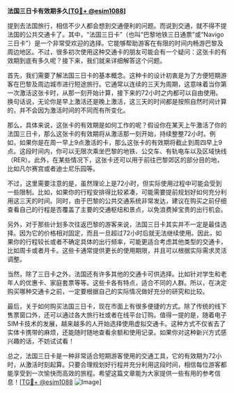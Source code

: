 **法国三日卡有效期多久[[TG💪+ @esim1088](https://t.me/s/esim1088)]**

提到去法国旅行，相信不少人都会想到交通便利的问题。而说到交通，就不得不提法国的公共交通卡了。其中，“法国三日卡”（也叫“巴黎地铁三日通票”或“Navigo三日卡”）是一个非常受欢迎的选择。它能够帮助游客在有限的时间内畅游巴黎及周边地区。不过，很多初次使用这种交通卡的朋友可能会有一个疑问：这张卡的有效期到底有多久呢？接下来，我们就来详细解答这个问题。

首先，我们需要了解法国三日卡的基本概念。这种卡的设计初衷是为了方便短期游客在巴黎及周边城市进行短途旅行。它通常以连续的三天为周期，这意味着当你第一次激活这张卡时，从那一刻开始计算，接下来的72小时之内都可以自由使用。换句话说，无论你是早上激活还是晚上激活，这三天的时间都是按照自然时间计算的，并不会因为激活时间的不同而有所变化。

那么，具体来说，这张卡的有效期是如何工作的呢？假设你在某天上午激活了你的法国三日卡，那么这张卡的有效期将从激活那一刻开始，持续整整72小时。例如，如果你是在周一早上9点激活的卡，那么这张卡的有效期将截止到周四早上9点。这段时间内，你可以无限次乘坐巴黎的地铁、公交车、有轨电车以及区域快线（RER）。此外，在某些情况下，这张卡还可以用于前往巴黎郊区的部分目的地，比如凡尔赛宫或者迪士尼乐园等。

不过，这里需要注意的是，虽然理论上是72小时，但实际使用过程中可能会受到一些限制。比如，如果你的行程安排得比较紧凑，可能需要提前规划好如何充分利用这三天的时间。同时，由于巴黎的公共交通系统非常发达，建议在购买之前仔细查看自己的行程是否覆盖了主要的交通枢纽和景点，以免浪费掉宝贵的出行机会。

另外，对于那些计划多次往返巴黎的游客来说，法国三日卡其实并不一定是最佳选择。因为它的价格相对固定，而且一旦超过72小时后就无法继续使用。因此，如果你的行程较长或者不确定具体的出行频率，可能更适合考虑其他类型的交通卡，比如周卡或者月卡。这些卡通常提供更长的使用期限，并且可以根据实际需求灵活调整。

当然，除了三日卡之外，法国还有许多其他的交通卡可供选择。比如针对学生和老年人的优惠卡、家庭套票等等。这些卡各有特点，适合不同的人群。所以，在决定购买哪种交通卡之前，一定要根据自己的实际情况做好充分的研究和比较。

最后，关于如何购买法国三日卡，现在市面上有很多便捷的方式。除了传统的线下售票窗口外，还可以通过各大旅行社或者在线平台订购。值得一提的是，随着电子SIM卡技术的发展，越来越多的人开始选择使用虚拟交通卡。这种方式不仅省去了实体卡携带的麻烦，还能随时随地查看余额和使用记录。如果你对这种新兴方式感兴趣的话，不妨试试看！

总之，法国三日卡是一种非常适合短期游客使用的交通工具，它的有效期为72小时，从激活时刻起算。只要合理规划好行程并充分利用这段时间，相信每位游客都能享受到一次愉快而高效的旅程。希望这篇文章能为大家提供一些有用的参考信息！[[TG💪+ @esim1088](https://t.me/s/esim1088) ![Image](https://i.postimg.cc/4NQfJmqS/Snipaste-2025-05-13-00-14-12.png)]